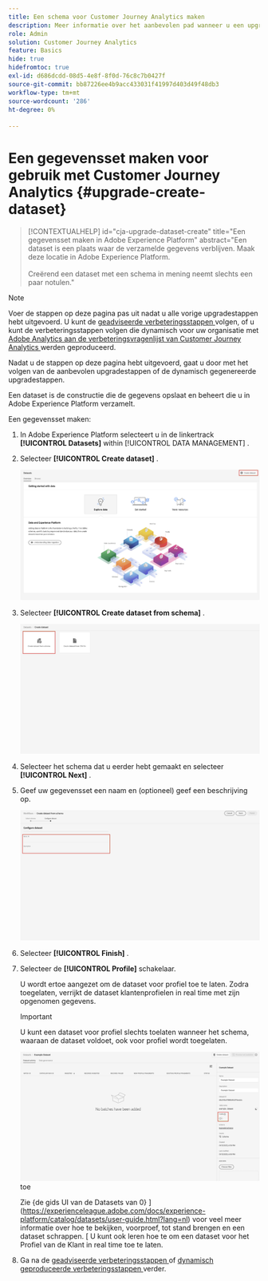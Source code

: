 ```yaml
---
title: Een schema voor Customer Journey Analytics maken
description: Meer informatie over het aanbevolen pad wanneer u een upgrade uitvoert van Adobe Analytics naar Customer Journey Analytics
role: Admin
solution: Customer Journey Analytics
feature: Basics
hide: true
hidefromtoc: true
exl-id: d686dcdd-08d5-4e8f-8f0d-76c8c7b0427f
source-git-commit: bb87226ee4b9acc433031f41997d403d49f48db3
workflow-type: tm+mt
source-wordcount: '286'
ht-degree: 0%

---
```


# Een gegevensset maken voor gebruik met Customer Journey Analytics {#upgrade-create-dataset}

<!-- markdownlint-disable MD034 -->

>[!CONTEXTUALHELP]
>id="cja-upgrade-dataset-create"
>title="Een gegevensset maken in Adobe Experience Platform"
>abstract="Een dataset is een plaats waar de verzamelde gegevens verblijven. Maak deze locatie in Adobe Experience Platform.<br><br> Creërend een dataset met een schema in mening neemt slechts een paar notulen."

<!-- markdownlint-enable MD034 -->

>[!NOTE]
> 
>Voer de stappen op deze pagina pas uit nadat u alle vorige upgradestappen hebt uitgevoerd. U kunt de [ geadviseerde verbeteringsstappen ](/help/getting-started/cja-upgrade/cja-upgrade-recommendations.md#recommended-upgrade-steps-for-most-organizations) volgen, of u kunt de verbeteringsstappen volgen die dynamisch voor uw organisatie met [ Adobe Analytics aan de verbeteringsvragenlijst van Customer Journey Analytics ](https://gigazelle.github.io/cja-ttv/) werden geproduceerd.
>
>Nadat u de stappen op deze pagina hebt uitgevoerd, gaat u door met het volgen van de aanbevolen upgradestappen of de dynamisch gegenereerde upgradestappen.

<!-- Should we single source this instead of duplicate it? The following steps were copied from: /help/data-ingestion/aepwebsdk.md-->

Een dataset is de constructie die de gegevens opslaat en beheert die u in Adobe Experience Platform verzamelt.

Een gegevensset maken:

1. In Adobe Experience Platform selecteert u in de linkertrack **[!UICONTROL Datasets]** within [!UICONTROL DATA MANAGEMENT] .

1. Selecteer **[!UICONTROL Create dataset]** .

   ![ creeer dataset ](assets/create-dataset.png)

1. Selecteer **[!UICONTROL Create dataset from schema]** .

   ![ creeer dataset van schema ](assets/create-dataset-from-schema.png)

1. Selecteer het schema dat u eerder hebt gemaakt en selecteer **[!UICONTROL Next]** .

1. Geef uw gegevensset een naam en (optioneel) geef een beschrijving op.

   ![ dataset van de Naam ](assets/name-your-datatest.png)

1. Selecteer **[!UICONTROL Finish]** .

1. Selecteer de **[!UICONTROL Profile]** schakelaar.

   U wordt ertoe aangezet om de dataset voor profiel toe te laten. Zodra toegelaten, verrijkt de dataset klantenprofielen in real time met zijn opgenomen gegevens.

   >[!IMPORTANT]
   >
   >    U kunt een dataset voor profiel slechts toelaten wanneer het schema, waaraan de dataset voldoet, ook voor profiel wordt toegelaten.

   ![ laat schema voor profiel ](assets/aepwebsdk-dataset-profile.png) toe

   Zie {de gids UI van de Datasets van 0} ](https://experienceleague.adobe.com/docs/experience-platform/catalog/datasets/user-guide.html?lang=nl) voor veel meer informatie over hoe te bekijken, voorproef, tot stand brengen en een dataset schrappen. [ U kunt ook leren hoe te om een dataset voor het Profiel van de Klant in real time toe te laten.

1. Ga na de [ geadviseerde verbeteringsstappen ](/help/getting-started/cja-upgrade/cja-upgrade-recommendations.md#recommended-upgrade-steps-for-most-organizations) of [ dynamisch geproduceerde verbeteringsstappen ](https://gigazelle.github.io/cja-ttv/) verder.
